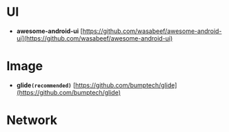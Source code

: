 UI
======================
* **awesome-android-ui** [https://github.com/wasabeef/awesome-android-ui](https://github.com/wasabeef/awesome-android-ui)

Image
======================
* **glide`(recommended)`** [https://github.com/bumptech/glide](https://github.com/bumptech/glide)

Network
======================

